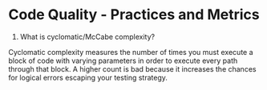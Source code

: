 # Code Quality - Practices and Metrics

1. What is cyclomatic/McCabe complexity?

Cyclomatic complexity measures the number of times you must execute a block of code with varying parameters in order to execute every path through that block. A higher count is bad because it increases the chances for logical errors escaping your testing strategy.

